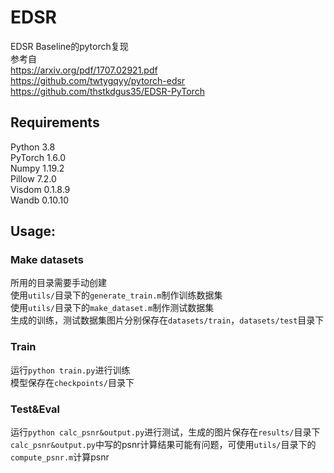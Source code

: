 # EDSR
EDSR Baseline的pytorch复现 <br/>
参考自<br/>
https://arxiv.org/pdf/1707.02921.pdf <br/>
https://github.com/twtygqyy/pytorch-edsr <br/>
https://github.com/thstkdgus35/EDSR-PyTorch <br/>
## Requirements
Python 3.8<br/>
PyTorch 1.6.0<br/>
Numpy 1.19.2<br/>
Pillow 7.2.0<br/>
Visdom 0.1.8.9<br/>
Wandb 0.10.10<br/>
## Usage:
### Make datasets
所用的目录需要手动创建<br/>
使用`utils/`目录下的`generate_train.m`制作训练数据集<br/>
使用`utils/`目录下的`make_dataset.m`制作测试数据集	<br/>
生成的训练，测试数据集图片分别保存在`datasets/train`，`datasets/test`目录下	<br/>
### Train
运行`python train.py`进行训练	<br/>
模型保存在`checkpoints/`目录下	<br/>
### Test&Eval
运行`python calc_psnr&output.py`进行测试，生成的图片保存在`results/`目录下	<br/>
`calc_psnr&output.py`中写的psnr计算结果可能有问题，可使用`utils/`目录下的`compute_psnr.m`计算psnr	<br/>

